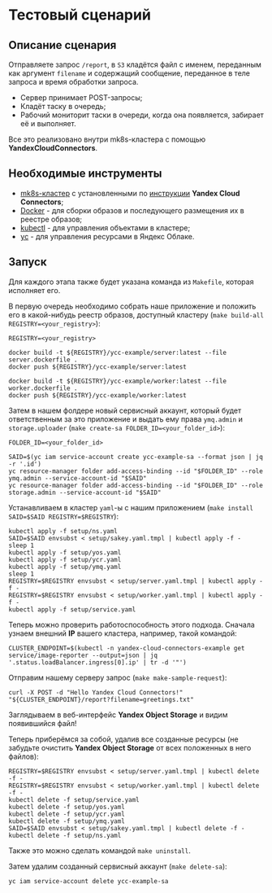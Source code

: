 # Тестовый сценарий

## Описание сценария
Отправляете запрос `/report`, в `S3` кладётся файл с именем, переданным как аргумент `filename` и содержащий
сообщение, переданное в теле запроса и время обработки запроса.

- Сервер принимает POST-запросы;
- Кладёт таску в очередь;
- Рабочий мониторит таски в очереди, когда она появляется, забирает её и выполняет.

Все это реализовано внутри mk8s-кластера с помощью **YandexCloudConnectors**.

## Необходимые инструменты
* [mk8s-кластер](https://cloud.yandex.ru/services/managed-kubernetes) с установленными по [инструкции](../../README.md) **Yandex Cloud Connectors**;
* [Docker](https://www.docker.com) - для сборки образов и последующего размещения их в реестре образов;
* [kubectl](https://kubernetes.io/ru/docs/reference/kubectl/overview) - для управления объектами в кластере;
* [yc](https://cloud.yandex.ru/docs/cli/quickstart) - для управления ресурсами в Яндекс Облаке.
## Запуск

Для каждого этапа также будет указана команда из `Makefile`, которая исполняет его.

В первую очередь необходимо собрать наше приложение и положить его в какой-нибудь реестр образов, доступный кластеру (`make build-all REGISTRY=<your_registry>`):

```shell
REGISTRY=<your_registry>

docker build -t ${REGISTRY}/ycc-example/server:latest --file server.dockerfile .
docker push ${REGISTRY}/ycc-example/server:latest

docker build -t ${REGISTRY}/ycc-example/worker:latest --file worker.dockerfile .
docker push ${REGISTRY}/ycc-example/worker:latest
```

Затем в нашем фолдере новый сервисный аккаунт, который будет ответственным за это приложение и выдать ему права
`ymq.admin` и `storage.uploader` (`make create-sa FOLDER_ID=<your_folder_id>`):

```shell
FOLDER_ID=<your_folder_id>

SAID=$(yc iam service-account create ycc-example-sa --format json | jq -r '.id')
yc resource-manager folder add-access-binding --id "$FOLDER_ID" --role ymq.admin --service-account-id "$SAID"
yc resource-manager folder add-access-binding --id "$FOLDER_ID" --role storage.admin --service-account-id "$SAID"
```

Устанавливаем в кластер `yaml`-ы с нашим приложением (`make install SAID=$SAID REGISTRY=$REGISTRY`):

```shell
kubectl apply -f setup/ns.yaml
SAID=$SAID envsubst < setup/sakey.yaml.tmpl | kubectl apply -f -
sleep 1
kubectl apply -f setup/yos.yaml
kubectl apply -f setup/ycr.yaml
kubectl apply -f setup/ymq.yaml
sleep 1
REGISTRY=$REGISTRY envsubst < setup/server.yaml.tmpl | kubectl apply -f -
REGISTRY=$REGISTRY envsubst < setup/worker.yaml.tmpl | kubectl apply -f -
kubectl apply -f setup/service.yaml
```

Теперь можно проверить работоспособность этого подхода. Сначала узнаем внешний **IP** вашего кластера, например,
такой командой:

```shell
CLUSTER_ENDPOINT=$(kubectl -n yandex-cloud-connectors-example get service/image-reporter --output=json | jq '.status.loadBalancer.ingress[0].ip' | tr -d '"')
```

Отправим нашему серверу запрос (`make make-sample-request`):

```shell
curl -X POST -d "Hello Yandex Cloud Connectors!" "${CLUSTER_ENDPOINT}/report?filename=greetings.txt"
```

Заглядываем в веб-интерфейс **Yandex Object Storage** и видим появившийся файл!

Теперь приберёмся за собой, удалив все созданные ресурсы (не забудьте очистить **Yandex Object Storage** от всех положенных в него файлов):

```shell
REGISTRY=$REGISTRY envsubst < setup/server.yaml.tmpl | kubectl delete -f -
REGISTRY=$REGISTRY envsubst < setup/worker.yaml.tmpl | kubectl delete -f -
kubectl delete -f setup/service.yaml
kubectl delete -f setup/yos.yaml
kubectl delete -f setup/ycr.yaml
kubectl delete -f setup/ymq.yaml
SAID=$SAID envsubst < setup/sakey.yaml.tmpl | kubectl delete -f -
kubectl delete -f setup/ns.yaml
```

Также это можно сделать командой `make uninstall`.

Затем удалим созданный сервисный аккаунт (`make delete-sa`):

```shell
yc iam service-account delete ycc-example-sa
```
